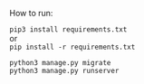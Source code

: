 How to run:

`pip3 install requirements.txt` <br />
or <br />
`pip install -r requirements.txt` <br />

`python3 manage.py migrate` <br />
`python3 manage.py runserver` <br />

